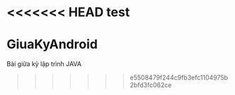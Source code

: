 <<<<<<< HEAD
test
=======
# GiuaKyAndroid
Bài giữa kỳ lập trình JAVA
>>>>>>> e5508479f244c9fb3efc1104975b2bfd3fc062ce
